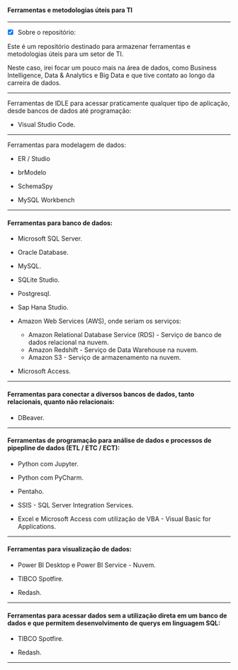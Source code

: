 #### Ferramentas e metodologias úteis para TI

---

- [x] Sobre o repositório:

Este é um repositório destinado para armazenar ferramentas e metodologias úteis para um setor de TI. 

Neste caso, irei focar um pouco mais na área de dados, como Business Intelligence, Data & Analytics e Big Data e que tive contato ao longo da carreira de dados.

---

Ferramentas de IDLE para acessar praticamente qualquer tipo de aplicação, desde bancos de dados até programação:

* Visual Studio Code.

---

Ferramentas para modelagem de dados:

* ER / Studio

* brModelo

* SchemaSpy

* MySQL Workbench

---

#### Ferramentas para banco de dados:

* Microsoft SQL Server.

* Oracle Database.

* MySQL.

* SQLite Studio.

* Postgresql.

* Sap Hana Studio.

* Amazon Web Services (AWS), onde seriam os serviços:
  - Amazon Relational Database Service (RDS) - Serviço de banco de dados relacional na nuvem.
  - Amazon Redshift - Serviço de Data Warehouse na nuvem.
  - Amazon S3 - Serviço de armazenamento na nuvem.
  
* Microsoft Access.

---

#### Ferramentas para conectar a diversos bancos de dados, tanto relacionais, quanto não relacionais:

* DBeaver.

---

#### Ferramentas de programação para análise de dados e processos de pipepline de dados (ETL / ETC / ECT):

* Python com Jupyter.

* Python com PyCharm.

* Pentaho.

* SSIS - SQL Server Integration Services.

* Excel e Microsoft Access com utilização de VBA - Visual Basic for Applications.

---

#### Ferramentas para visualização de dados:

* Power BI Desktop e Power BI Service - Nuvem.

* TIBCO Spotfire.

* Redash.

---

#### Ferramentas para acessar dados sem a utilização direta em um banco de dados e que permitem desenvolvimento de querys em linguagem SQL:

* TIBCO Spotfire.

* Redash.

---
